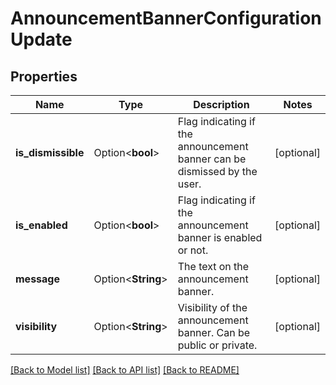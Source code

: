 # AnnouncementBannerConfigurationUpdate

## Properties

Name | Type | Description | Notes
------------ | ------------- | ------------- | -------------
**is_dismissible** | Option<**bool**> | Flag indicating if the announcement banner can be dismissed by the user. | [optional]
**is_enabled** | Option<**bool**> | Flag indicating if the announcement banner is enabled or not. | [optional]
**message** | Option<**String**> | The text on the announcement banner. | [optional]
**visibility** | Option<**String**> | Visibility of the announcement banner. Can be public or private. | [optional]

[[Back to Model list]](../README.md#documentation-for-models) [[Back to API list]](../README.md#documentation-for-api-endpoints) [[Back to README]](../README.md)


